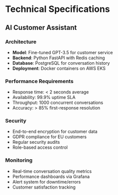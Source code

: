 # Technical Specifications

## AI Customer Assistant

### Architecture
- **Model**: Fine-tuned GPT-3.5 for customer service
- **Backend**: Python FastAPI with Redis caching
- **Database**: PostgreSQL for conversation history
- **Deployment**: Docker containers on AWS EKS

### Performance Requirements
- Response time: < 2 seconds average
- Availability: 99.9% uptime SLA
- Throughput: 1000 concurrent conversations
- Accuracy: > 85% first-response resolution

### Security
- End-to-end encryption for customer data
- GDPR compliance for EU customers
- Regular security audits
- Role-based access control

### Monitoring
- Real-time conversation quality metrics
- Performance dashboards via Grafana
- Alert system for downtime/errors
- Customer satisfaction tracking
